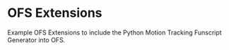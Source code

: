 # OFS Extensions

Example OFS Extensions to include the Python Motion Tracking Funscript Generator into OFS.
